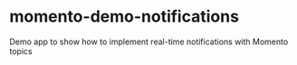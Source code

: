 # momento-demo-notifications
Demo app to show how to implement real-time notifications with Momento topics
